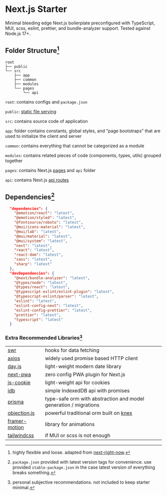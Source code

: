 # Next.js Starter

Minimal bleeding edge Next.js boilerplate preconfigured with TypeScript, MUI, scss, eslint, prettier, and bundle-analyzer support. Tested against Node.js 17+.

## Folder Structure[^1]

```text
root
├── public
└── src
    ├── app
    ├── common
    ├── modules
    └── pages
        └── api
```

`root`: contains configs and `package.json`

`public`: [static file serving](https://nextjs.org/docs/basic-features/static-file-serving)

`src`: contains source code of application

`app`: folder contains constants, global styles, and “page bootstraps” that are used to initialize the client and server

`common`: contains everything that cannot be categorized as a module

`modules`: contains related pieces of code (components, types, utils) grouped together

`pages`: contains Next.js [pages](https://nextjs.org/docs/basic-features/pages) and `api` folder

`api`: contains Next.js [api routes](https://nextjs.org/docs/api-routes/introduction)

## Dependencies[^2]

```json
  "dependencies": {
    "@emotion/react": "latest",
    "@emotion/styled": "latest",
    "@fontsource/roboto": "latest",
    "@mui/icons-material": "latest",
    "@mui/lab": "latest",
    "@mui/material": "latest",
    "@mui/system": "latest",
    "next": "latest",
    "react": "latest",
    "react-dom": "latest",
    "sass": "latest",
    "sharp": "latest"
  },
  "devDependencies": {
    "@next/bundle-analyzer": "latest",
    "@types/node": "latest",
    "@types/react": "latest",
    "@typescript-eslint/eslint-plugin": "latest",
    "@typescript-eslint/parser": "latest",
    "eslint": "latest",
    "eslint-config-next": "latest",
    "eslint-config-prettier": "latest",
    "prettier": "latest",
    "typescript": "latest"
  }
```

### Extra Recommended Libraries[^3]

|                                                            |                                                                        |
| ---------------------------------------------------------- | ---------------------------------------------------------------------- |
| [swr](https://github.com/vercel/swr)                       | hooks for data fetching                                                |
| [axios](https://github.com/axios/axios)                    | widely used promise based HTTP client                                  |
| [day.js](https://github.com/iamkun/dayjs)                  | light-weight modern date library                                       |
| [next-pwa](https://github.com/shadowwalker/next-pwa)       | zero config PWA plugin for Next.js                                     |
| [js-cookie](https://github.com/js-cookie/js-cookie)        | light-weight api for cookies                                           |
| [idb](https://github.com/jakearchibald/idb)                | simple IndexedDB api with promises                                     |
| [prisma](https://github.com/prisma/prisma)                 | type-safe orm with abstraction and model generation / migrations       |
| [objection.js](https://vincit.github.io/objection.js/)     | powerful traditional orm built on [knex](https://github.com/knex/knex) |
| [framer-motion](https://github.com/framer/motion)          | library for animations                                                 |
| [tailwindcss](https://github.com/tailwindlabs/tailwindcss) | if MUI or scss is not enough                                           |

[^1]: highly flexible and loose. adapted from [next-right-now](https://unlyed.github.io/next-right-now/).
[^2]: `package.json` provided with latest version tags for convenience. use provided `stable-package.json` in the case latest version of everything breaks something.
[^3]: personal subjective recommendations. not included to keep starter minimal.
